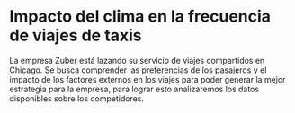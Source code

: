 # Impacto del clima en la frecuencia de viajes de taxis

La empresa Zuber está lazando su servicio de viajes compartidos en Chicago. Se busca comprender las preferencias de los pasajeros y el impacto de los factores externos en los viajes para poder generar la mejor estrategia para la empresa, para lograr esto analizaremos los datos disponibles sobre los competidores.
